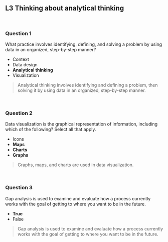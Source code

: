 ## L3 Thinking about analytical thinking

&nbsp;

### Question 1

What practice involves identifying, defining, and solving a problem by using data in an organized, step-by-step manner?

* Context
* Data design
* **Analytical thinking**
* Visualization

> Analytical thinking involves identifying and defining a problem, then solving it by using data in an organized, step-by-step manner.

&nbsp;

### Question 2

Data visualization is the graphical representation of information, including which of the following? Select all that apply.

* Icons
* **Maps**
* **Charts**
* **Graphs**

> Graphs, maps, and charts are used in data visualization.

&nbsp;

### Question 3

Gap analysis is used to examine and evaluate how a process currently works with the goal of getting to where you want to be in the future.

* **True**
* False

> Gap analysis is used to examine and evaluate how a process currently works with the goal of getting to where you want to be in the future.
